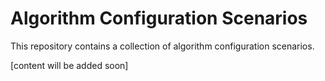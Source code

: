 # Algorithm Configuration Scenarios

This repository contains a collection of algorithm configuration scenarios.

[content will be added soon]
